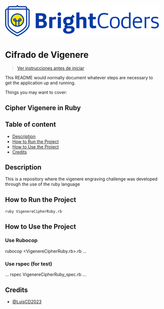 ![BrightCoders Logo](img/logo.png)

# Cifrado de Vigenere

> [Ver instrucciones antes de iniciar](./instructions.md)

This README would normally document whatever steps are necessary to get the application up and running.

Things you may want to cover:

## Cipher Vigenere in Ruby
## Table of content
  - [Description](#Description)
  - [How to Run the Project](#How-to-Run-the-Project)
  - [How to Use the Project](#How-to-Use-the-Project)
  - [Credits](#Credits)

## Description
This is a repository where the vigenere engraving challenge was developed through the use of the ruby language

## How to Run the Project
```
ruby VigenereCipherRuby.rb
```

## How to Use the Project
### Use Rubocop
rubocop <VigenereCipherRuby.rb>.rb
...
### Use rspec (for test)
...
rspec VigenereCipherRuby_spec.rb
...
## Credits
- [@LuisCD2023](https://github.com/LuisCD2023)
